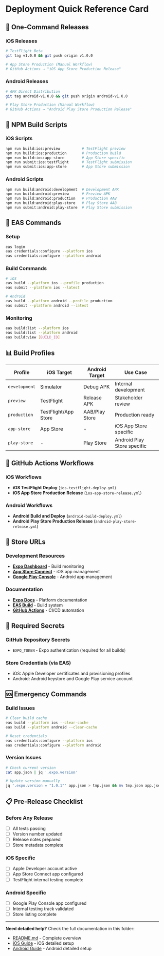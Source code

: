 # Deployment Quick Reference Card

## 🚀 One-Command Releases

### iOS Releases
```bash
# TestFlight Beta
git tag v1.0.0 && git push origin v1.0.0

# App Store Production (Manual Workflow)
# GitHub Actions → "iOS App Store Production Release"
```

### Android Releases
```bash
# APK Direct Distribution
git tag android-v1.0.0 && git push origin android-v1.0.0

# Play Store Production (Manual Workflow)
# GitHub Actions → "Android Play Store Production Release"
```

## 📱 NPM Build Scripts

### iOS Scripts
```bash
npm run build:ios:preview          # TestFlight preview
npm run build:ios:production       # Production build
npm run build:ios:app-store        # App Store specific
npm run submit:ios:testflight      # TestFlight submission
npm run submit:ios:app-store       # App Store submission
```

### Android Scripts
```bash
npm run build:android:development  # Development APK
npm run build:android:preview      # Preview APK
npm run build:android:production   # Production AAB
npm run build:android:play-store   # Play Store AAB
npm run submit:android:play-store  # Play Store submission
```

## 🔧 EAS Commands

### Setup
```bash
eas login
eas credentials:configure --platform ios
eas credentials:configure --platform android
```

### Build Commands
```bash
# iOS
eas build --platform ios --profile production
eas submit --platform ios --latest

# Android
eas build --platform android --profile production
eas submit --platform android --latest
```

### Monitoring
```bash
eas build:list --platform ios
eas build:list --platform android
eas build:view [BUILD_ID]
```

## 📊 Build Profiles

| Profile | iOS Target | Android Target | Use Case |
|---------|------------|----------------|----------|
| `development` | Simulator | Debug APK | Internal development |
| `preview` | TestFlight | Release APK | Stakeholder review |
| `production` | TestFlight/App Store | AAB/Play Store | Production ready |
| `app-store` | App Store | - | iOS App Store specific |
| `play-store` | - | Play Store | Android Play Store specific |

## 🔄 GitHub Actions Workflows

### iOS Workflows
- **iOS TestFlight Deploy** (`ios-testflight-deploy.yml`)
- **iOS App Store Production Release** (`ios-app-store-release.yml`)

### Android Workflows
- **Android Build and Deploy** (`android-build-deploy.yml`)
- **Android Play Store Production Release** (`android-play-store-release.yml`)

## 🏪 Store URLs

### Development Resources
- **[Expo Dashboard](https://expo.dev/)** - Build monitoring
- **[App Store Connect](https://appstoreconnect.apple.com/)** - iOS app management
- **[Google Play Console](https://play.google.com/console)** - Android app management

### Documentation
- **[Expo Docs](https://docs.expo.dev/)** - Platform documentation
- **[EAS Build](https://docs.expo.dev/build/introduction/)** - Build system
- **[GitHub Actions](https://docs.github.com/en/actions)** - CI/CD automation

## 🔐 Required Secrets

### GitHub Repository Secrets
- `EXPO_TOKEN` - Expo authentication (required for all builds)

### Store Credentials (via EAS)
- iOS: Apple Developer certificates and provisioning profiles
- Android: Android keystore and Google Play service account

## 🆘 Emergency Commands

### Build Issues
```bash
# Clear build cache
eas build --platform ios --clear-cache
eas build --platform android --clear-cache

# Reset credentials
eas credentials:configure --platform ios
eas credentials:configure --platform android
```

### Version Issues
```bash
# Check current version
cat app.json | jq '.expo.version'

# Update version manually
jq '.expo.version = "1.0.1"' app.json > tmp.json && mv tmp.json app.json
```

## 📋 Pre-Release Checklist

### Before Any Release
- [ ] All tests passing
- [ ] Version number updated
- [ ] Release notes prepared
- [ ] Store metadata complete

### iOS Specific
- [ ] Apple Developer account active
- [ ] App Store Connect app configured
- [ ] TestFlight internal testing complete

### Android Specific
- [ ] Google Play Console app configured
- [ ] Internal testing track validated
- [ ] Store listing complete

---

**Need detailed help?** Check the full documentation in this folder:
- [README.md](README.md) - Complete overview
- [iOS Guide](IOS_TESTFLIGHT_DEPLOYMENT_GUIDE.md) - iOS detailed setup
- [Android Guide](ANDROID_DEPLOYMENT_GUIDE.md) - Android detailed setup
